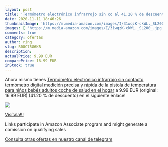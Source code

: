```yaml
---
layout: post
title: 'Termómetro electrónico infrarrojo sin co al 41.20 % de descuento'
date: 2020-11-11 18:46:26
thumbnailImage: 'https://m.media-amazon.com/images/I/31wqzK-ckWL._SL200_.jpg'
images: [ 'https://m.media-amazon.com/images/I/31wqzK-ckWL._SL200_.jpg' ]
comments: true
category: ofertas
author: ring
slug: B08C75G6KB
description:
actualPrice: 9.99 EUR
comparePrice: 16.99 EUR
inStock: true
---
```


Ahora mismo tienes [Termómetro electrónico infrarrojo sin contacto  termómetro digital  medición precisa y rápida de la pistola de temperatura para niños  bebés  adultos  coche de salud en el hogar](https://www.amazon.es/dp/B08C75G6KB/?tag=tolees-21) a 9.99 EUR (original: 16.99 EUR) (41.20 %  de descuento) en el siguiente enlace!

[![](https://m.media-amazon.com/images/I/31wqzK-ckWL._SL200_.jpg)](https://www.amazon.es/dp/B08C75G6KB/?tag=tolees-21)

[Visítala!!!](https://www.amazon.es/dp/B08C75G6KB/?tag=tolees-21)

Links participate in Amazon Associate program and might generate a comission on qualifying sales

[Consulta otras ofertas en nuestro canal de telegram](https://t.me/s/ofertas25)
